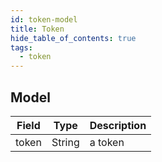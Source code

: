 ```yaml
---
id: token-model
title: Token
hide_table_of_contents: true
tags:
  - token
---
```


## Model

| Field | Type   | Description |
| ----- | ------ | ----------- |
| token | String | a token     |
